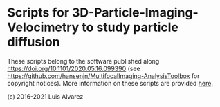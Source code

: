 # Scripts for 3D-Particle-Imaging-Velocimetry to study particle diffusion
These scripts belong to the software published along https://doi.org/10.1101/2020.05.16.099390 (see https://github.com/hansenjn/MultifocalImaging-AnalysisToolbox for copyright notices). More information on these scripts are provided [here](https://github.com/hansenjn/MultifocalImaging-AnalysisToolbox/blob/master/Matlab%20scripts/).

(c) 2016-2021 Luis Alvarez